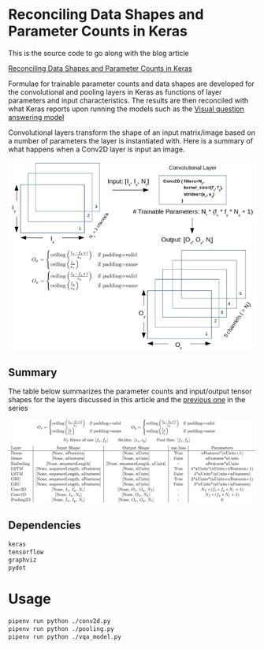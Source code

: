 # Reconciling Data Shapes and Parameter Counts in Keras

This is the source code to go along with the blog article

[Reconciling Data Shapes and Parameter Counts in Keras](http://xplordat.com/2019/06/06/flowing-tensors-and-heaping-parameters-in-deep-learning/)

Formulae for trainable parameter counts and data shapes are developed for the convolutional and pooling layers in Keras as functions of layer parameters and input characteristics. The results are then reconciled with what Keras reports upon running the models such as the [Visual question answering model](https://keras.io/getting-started/functional-api-guide/#visual-question-answering-model)

Convolutional layers transform the shape of an input matrix/image based on a number of parameters the layer is instantiated with. Here is a summary of what happens when a Conv2D layer is input an image.

![CNN Image Conversion](./images/cnn-image-conversion.jpg "Image massaging by CNN")

## Summary

The table below summarizes the parameter counts and input/output tensor shapes for the layers discussed in this article and the [previous one](http://xplordat.com/2019/06/06/flowing-tensors-and-heaping-parameters-in-deep-learning/ "Flowing Tensors and Heaping Parameters in Deep Learning") in the series

![Summary findings](./images/table.jpg "Summary findings")

## Dependencies

	keras
	tensorflow
	graphviz
	pydot

# Usage

	pipenv run python ./conv2d.py
	pipenv run python ./pooling.py
	pipenv run python ./vqa_model.py

